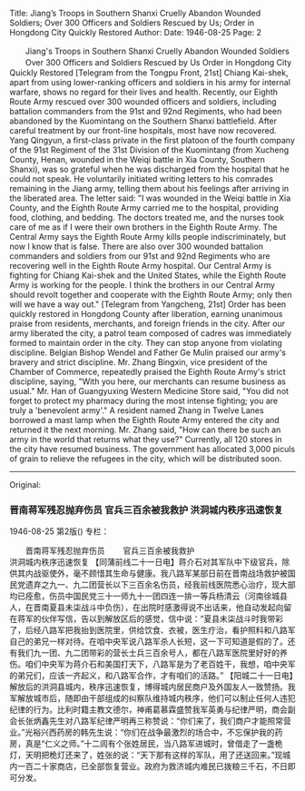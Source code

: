 Title: Jiang’s Troops in Southern Shanxi Cruelly Abandon Wounded Soldiers; Over 300 Officers and Soldiers Rescued by Us; Order in Hongdong City Quickly Restored
Author:
Date: 1946-08-25
Page: 2

　　Jiang's Troops in Southern Shanxi Cruelly Abandon Wounded Soldiers
　　Over 300 Officers and Soldiers Rescued by Us
    Order in Hongdong City Quickly Restored
    [Telegram from the Tongpu Front, 21st] Chiang Kai-shek, apart from using lower-ranking officers and soldiers in his army for internal warfare, shows no regard for their lives and health. Recently, our Eighth Route Army rescued over 300 wounded officers and soldiers, including battalion commanders from the 91st and 92nd Regiments, who had been abandoned by the Kuomintang on the Southern Shanxi battlefield. After careful treatment by our front-line hospitals, most have now recovered. Yang Qingyun, a first-class private in the first platoon of the fourth company of the 91st Regiment of the 31st Division of the Kuomintang (from Xucheng County, Henan, wounded in the Weiqi battle in Xia County, Southern Shanxi), was so grateful when he was discharged from the hospital that he could not speak. He voluntarily initiated writing letters to his comrades remaining in the Jiang army, telling them about his feelings after arriving in the liberated area. The letter said: "I was wounded in the Weiqi battle in Xia County, and the Eighth Route Army carried me to the hospital, providing food, clothing, and bedding. The doctors treated me, and the nurses took care of me as if I were their own brothers in the Eighth Route Army. The Central Army says the Eighth Route Army kills people indiscriminately, but now I know that is false. There are also over 300 wounded battalion commanders and soldiers from our 91st and 92nd Regiments who are recovering well in the Eighth Route Army hospital. Our Central Army is fighting for Chiang Kai-shek and the United States, while the Eighth Route Army is working for the people. I think the brothers in our Central Army should revolt together and cooperate with the Eighth Route Army; only then will we have a way out."
    [Telegram from Yangcheng, 21st] Order has been quickly restored in Hongdong County after liberation, earning unanimous praise from residents, merchants, and foreign friends in the city. After our army liberated the city, a patrol team composed of cadres was immediately formed to maintain order in the city. They can stop anyone from violating discipline. Belgian Bishop Wendel and Father Ge Mulin praised our army's bravery and strict discipline. Mr. Zhang Bingxin, vice president of the Chamber of Commerce, repeatedly praised the Eighth Route Army's strict discipline, saying, "With you here, our merchants can resume business as usual." Mr. Han of Guangyuxing Western Medicine Store said, "You did not forget to protect my pharmacy during the most intense fighting; you are truly a 'benevolent army'." A resident named Zhang in Twelve Lanes borrowed a mast lamp when the Eighth Route Army entered the city and returned it the next morning. Mr. Zhang said, "How can there be such an army in the world that returns what they use?" Currently, all 120 stores in the city have resumed business. The government has allocated 3,000 piculs of grain to relieve the refugees in the city, which will be distributed soon.



<hr /> 

Original: 


### 晋南蒋军残忍抛弃伤员  官兵三百余被我救护  洪洞城内秩序迅速恢复

1946-08-25
第2版()
专栏：

　　晋南蒋军残忍抛弃伤员
　　官兵三百余被我救护       
    洪洞城内秩序迅速恢复
    【同蒲前线二十一日电】蒋介石对其军队中下级官兵，除供其内战驱使外，毫不顾惜其生命与健康。我八路军某部日前在晋南战场救护被国民党遗弃之九一、九二团营长以下三百余名伤员，经我前线医院悉心治疗，现大部均已痊愈，伤员中国民党三十一师九十一团四连一排一等兵杨清云（河南徐城县人，在晋南夏县未柒战斗中负伤），在出院时感激得说不出话来，他自动发起向留在蒋军的伙伴写信，告以到解放区后的感觉，信中说：“夏县未柒战斗时我带彩了，后经八路军把我抬到医院里，供给饮食、衣被，医生疗治，看护照料和八路军自己的弟兄一样对待。在咱中央军说八路军杀人长短，这一下可知道是假的了。还有我们九一团、九二团带彩的营长士兵三百余号人，都在八路军医院里好好的养伤。咱们中央军为蒋介石和美国打天下，八路军是为了老百姓干，我想，咱中央军的弟兄们，应该一齐起义，和八路军合作，才有咱们的活路。”
    【阳城二十一日电】解放后的洪洞县城内，秩序迅速恢复，博得城内居民商户及外国友人一致赞扬。我军解放城市后，随即由干部组成的纠察队维持城内秩序，他们可以制止任何人违犯纪律的行为。比利时籍主教文德尔，神甫葛慕霖盛赞我军英勇与纪律严明，商会副会长张炳鑫先生对八路军纪律严明再三称赞说：“你们来了，我们商户才能照常营业。”光裕兴西药房的韩先生说：“你们在战争最激烈的场合中，不忘保护我的药房，真是“仁义之师。”十二闾有个张姓居民，当八路军进城时，曾借走了一盏桅灯，天明把桅灯还来了，姓张的说：“天下那有这样的军队，用了还送回来。”现城内一百二十家商店，已全部恢复营业。政府为救济城内难民已拨粮三千石，不日即可分发。
